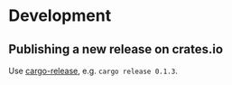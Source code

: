 # Development

## Publishing a new release on crates.io

Use [cargo-release](https://github.com/crate-ci/cargo-release), e.g. `cargo release 0.1.3`.
